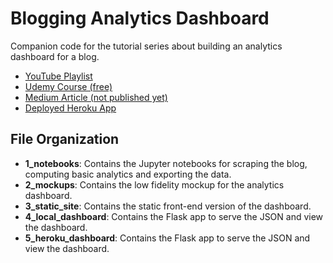 # Blogging Analytics Dashboard

Companion code for the tutorial series about building an analytics dashboard for a blog.

- [YouTube Playlist](https://www.youtube.com/watch?v=MghNTBnKEPs&list=PLOqGp_WNO-_7JnSkb-P3lmEc-0N9dlPic)
- [Udemy Course (free)](https://www.udemy.com/simple-blogging-analytics-dashboard-in-python/)
- [Medium Article (not published yet)]()
- [Deployed Heroku App](https://thawing-journey-86363.herokuapp.com/)

## File Organization

- **1_notebooks**: Contains the Jupyter notebooks for scraping the blog, computing basic analytics and exporting the data.
- **2_mockups**: Contains the low fidelity mockup for the analytics dashboard.
- **3_static_site**: Contains the static front-end version of the dashboard.
- **4_local_dashboard**: Contains the Flask app to serve the JSON and view the dashboard.
- **5_heroku_dashboard**: Contains the Flask app to serve the JSON and view the dashboard.
